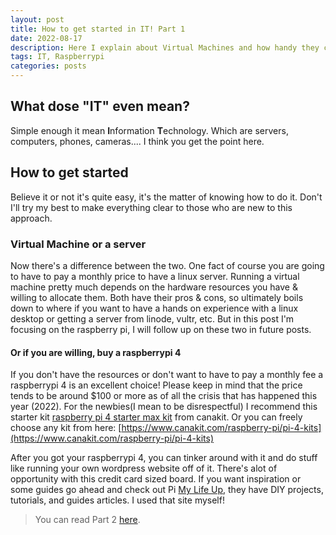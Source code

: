 ```yaml
---
layout: post
title: How to get started in IT! Part 1
date: 2022-08-17
description: Here I explain about Virtual Machines and how handy they can be.
tags: IT, Raspberrypi
categories: posts
---
```


## What dose "IT" even mean?

Simple enough it mean **I**nformation **T**echnology. Which are servers, computers, phones, cameras.... I think you get the point here.

## How to get started

Believe it or not it's quite easy, it's the matter of knowing how to do it. Don't I'll try my best to make everything clear to those who are new to this approach.

### Virtual Machine or a server

Now there's a difference between the two. One fact of course you are going to have to pay a monthly price to have a linux server. Running a virtual machine pretty much depends on the hardware resources you have & willing to allocate them. Both have their pros & cons, so ultimately boils down to where if you want to have a hands on experience with a linux desktop or getting a server from linode, vultr, etc. But in this post I'm focusing on the raspberry pi, I will follow up on these two in future posts.

#### Or if you are willing, buy a raspberrypi 4

If you don't have the resources or don't want to have to pay a monthly fee a raspberrypi 4 is an excellent choice! Please keep in mind that the price tends to be around $100 or more as of all the crisis that has happened this year (2022). For the newbies(I mean to be disrespectful) I recommend this starter kit [raspberry pi 4 starter max kit](https://www.canakit.com/raspberry-pi-4-starter-max-kit.html) from canakit. Or you can freely choose any kit from here: [https://www.canakit.com/raspberry-pi/pi-4-kits](https://www.canakit.com/raspberry-pi/pi-4-kits)  

After you got your raspberrypi 4, you can tinker around with it and do stuff like running your own wordpress website off of it. There's alot of opportunity with this credit card sized board. If you want inspiration or some guides go ahead and check out Pi [My Life Up](https://pimylifeup.com/), they have DIY projects, tutorials, and guides articles. I used that site myself!

> You can read Part 2 [here](https://aaronplayzgaming.com/blog/2022/how-to-get-started-pt2).
